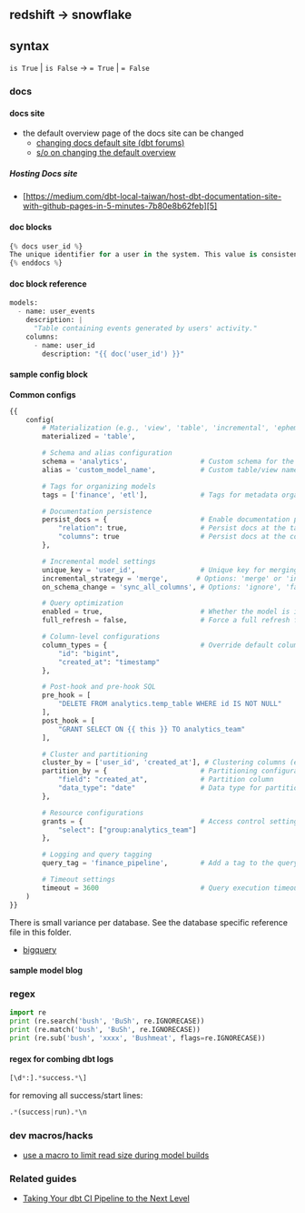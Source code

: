 ## redshift -> snowflake
## syntax
`is True` | `is False` -> `= True` | `= False`

### docs
#### docs site
- the default overview page of the docs site can be changed
  - [changing docs default site (dbt forums)][3]
  - [s/o on changing the default overview][4]
##### Hosting Docs site
- [https://medium.com/dbt-local-taiwan/host-dbt-documentation-site-with-github-pages-in-5-minutes-7b80e8b62feb][5]
  
#### doc blocks

```python
{% docs user_id %}
The unique identifier for a user in the system. This value is consistent across all events and tables, providing a reliable way to join and analyze user data.
{% enddocs %}
```
#### doc block reference 
```python
models:
  - name: user_events
    description: |
      "Table containing events generated by users' activity."
    columns:
      - name: user_id
        description: "{{ doc('user_id') }}"
```

#### sample config block
**Common configs**
```python
{{ 
    config(
        # Materialization (e.g., 'view', 'table', 'incremental', 'ephemeral')
        materialized = 'table', 

        # Schema and alias configuration
        schema = 'analytics',                  # Custom schema for the model
        alias = 'custom_model_name',           # Custom table/view name in the database

        # Tags for organizing models
        tags = ['finance', 'etl'],             # Tags for metadata organization and filtering

        # Documentation persistence
        persist_docs = {                       # Enable documentation persistence for metadata
            "relation": true,                  # Persist docs at the table level
            "columns": true                    # Persist docs at the column level
        },

        # Incremental model settings
        unique_key = 'user_id',                # Unique key for merging rows in incremental models
        incremental_strategy = 'merge',       # Options: 'merge' or 'insert_overwrite'
        on_schema_change = 'sync_all_columns', # Options: 'ignore', 'fail', or 'sync_all_columns'

        # Query optimization
        enabled = true,                        # Whether the model is included in dbt runs
        full_refresh = false,                  # Force a full refresh for incremental models

        # Column-level configurations
        column_types = {                       # Override default column types
            "id": "bigint",
            "created_at": "timestamp"
        },

        # Post-hook and pre-hook SQL
        pre_hook = [
            "DELETE FROM analytics.temp_table WHERE id IS NOT NULL"
        ],
        post_hook = [
            "GRANT SELECT ON {{ this }} TO analytics_team"
        ],

        # Cluster and partitioning
        cluster_by = ['user_id', 'created_at'], # Clustering columns (e.g., for BigQuery, Snowflake)
        partition_by = {                       # Partitioning configurations
            "field": "created_at",             # Partition column
            "data_type": "date"                # Data type for partitioning (e.g., DATE, TIMESTAMP)
        },

        # Resource configurations
        grants = {                             # Access control settings
            "select": ["group:analytics_team"]
        },

        # Logging and query tagging
        query_tag = 'finance_pipeline',        # Add a tag to the query for tracking

        # Timeout settings
        timeout = 3600                         # Query execution timeout in seconds
    ) 
}}
```

There is small variance per database. See the database specific reference file in this folder.
- [bigquery](bigquery.md)
#### sample model blog

### regex
```python
import re
print (re.search('bush', 'BuSh', re.IGNORECASE))
print (re.match('bush', 'BuSh', re.IGNORECASE))
print (re.sub('bush', 'xxxx', 'Bushmeat', flags=re.IGNORECASE))
```
#### regex for combing dbt logs
```python
[\d*:].*success.*\]
```
for removing all success/start lines:
```python
.*(success|run).*\n
```
### dev macros/hacks
- [use a macro to limit read size during model builds][2]

### Related guides
- [Taking Your dbt CI Pipeline to the Next Level][1]

[1]: https://www.datafold.com/blog/taking-your-dbt-ci-pipeline-to-the-next-level
[2]: https://github.com/dbt-labs/docs.getdbt.com/discussions/1334
[3]: https://discourse.getdbt.com/t/customizing-dbt-docs-website/3183/2
[4]: https://stackoverflow.com/questions/69191415/dbt-docs-generate-override-the-default-overview-page-with-custom-content-in-th
[5]: [https://medium.com/dbt-local-taiwan/host-dbt-documentation-site-with-github-pages-in-5-minutes-7b80e8b62feb]